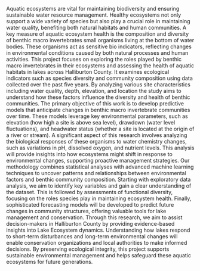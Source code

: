 Aquatic ecosystems are vital for maintaining biodiversity and ensuring sustainable water resource management. Healthy ecosystems not only support a wide variety of species but also play a crucial role in maintaining water quality, benefiting both natural habitats and human communities. A key measure of aquatic ecosystem health is the composition and diversity of benthic macro invertebrates small organisms living at the bottom of water bodies. These organisms act as sensitive bio indicators, reflecting changes in environmental conditions caused by both natural processes and human activities.
This project focuses on exploring the roles played by benthic macro invertebrates in their ecosystems and assessing the health of aquatic habitats in lakes across Halliburton County. It examines ecological indicators such as species diversity and community composition using data collected over the past five years. By analyzing various site characteristics including water quality, depth, elevation, and location the study aims to understand how these factors influence the diversity and health of benthic communities.
The primary objective of this work is to develop predictive models that anticipate changes in benthic macro invertebrate communities over time. These models leverage key environmental parameters, such as elevation (how high a site is above sea level), drawdown (water level fluctuations), and headwater status (whether a site is located at the origin of a river or stream). A significant aspect of this research involves analyzing the biological responses of these organisms to water chemistry changes, such as variations in pH, dissolved oxygen, and nutrient levels. This analysis will provide insights into how ecosystems might shift in response to environmental changes, supporting proactive management strategies.
Our methodology combines statistical analyses with advanced machine learning techniques to uncover patterns and relationships between environmental factors and benthic community composition. Starting with exploratory data analysis, we aim to identify key variables and gain a clear understanding of the dataset. This is followed by assessments of functional diversity, focusing on the roles species play in maintaining ecosystem health. Finally, sophisticated forecasting models will be developed to predict future changes in community structures, offering valuable tools for lake management and conservation.
Through this research, we aim to assist decision-makers in Halliburton County by providing evidence-based insights into Lake Ecosystem dynamics. Understanding how lakes respond to short-term disturbances and long-term environmental changes will enable conservation organizations and local authorities to make informed decisions. By preserving ecological integrity, this project supports sustainable environmental management and helps safeguard these aquatic ecosystems for future generations.
